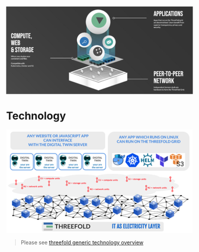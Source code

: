![](img/tech_header.png)

# Technology

![](img/tech_architecture1.png)

> Please see [threefold generic technology overview](internet4:technology)